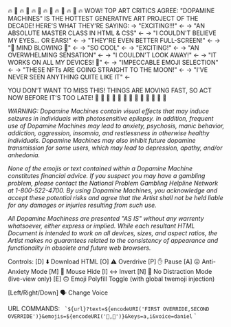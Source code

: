 🔥 🤑 🔥 🤑 🔥 🤑 🔥 🤑 🔥 🤑 🔥 🤑 🔥
WOW! TOP ART CRITICS AGREE: "DOPAMINE MACHINES" IS THE HOTTEST GENERATIVE ART PROJECT OF THE DECADE! HERE'S WHAT THEY'RE SAYING:
  → "EXCITING!!!" ←
  → "AN ABSOLUTE MASTER CLASS IN HTML & CSS" ←
  → "I COULDN'T BELIEVE MY EYES... OR EARS!" ←
  → "THEY'RE EVEN BETTER FULL-SCREEN!" ←
  → "🤯 MIND BLOWING 🤯" ←
  → "SO COOL" ←
  → "EXCITING!" ←
  → "AN OVERWHELMING SENSATION" ←
  → "I COULDN'T LOOK AWAY!" ←
  → "IT WORKS ON ALL MY DEVICES! 🤳" ←
  → "IMPECCABLE EMOJI SELECTION" ←
  → "THESE NFTs ARE GOING STRAIGHT TO THE MOON!" ←
  → "I'VE NEVER SEEN ANYTHING QUITE LIKE IT" ←

YOU DON'T WANT TO MISS THIS! THINGS ARE MOVING FAST, SO ACT NOW BEFORE IT'S TOO LATE!
🚀 💸 🚀 💸 🚀 💸 🚀 💸 🚀 💸 🚀 💸 🚀


_WARNING: Dopamine Machines contain visual effects that may induce seizures in individuals with photosensitive epilepsy. In addition, frequent use of Dopamine Machines may lead to anxiety, psychosis, manic behavior, addiction, aggression, insomnia, and restlessness in otherwise healthy individuals. Dopamine Machines may also inhibit future dopamine transmission for some users, which may lead to depression, apathy, and/or anhedonia._

_None of the emojis or text contained within a Dopamine Machine constitutes financial advice. If you suspect you may have a gambling problem, please contact the National Problem Gambling Helpline Network at 1-800-522-4700. By using Dopamine Machines, you acknowledge and accept these potential risks and agree that the Artist shall not be held liable for any damages or injuries resulting from such use._

_All Dopamine Machiness are presented "AS IS" without any warrenty whatsoever, either express or implied. While each resultant HTML Document is intended to work on all devices, sizes, and aspect ratios, the Artist makes no guarantees related to the consistency of appearance and functionality in obsolete and future web browsers._


Controls:
[D] ⬇️ Download HTML
[O] ⚠️ Overdrive
[P] ✋ Pause
[A] 😐 Anti-Anxiety Mode
[M] 🐁 Mouse Hide
[I] ↔️ Invert
[N] 🙈 No Distraction Mode (live-view only)
[E] 🙃 Emoji Polyfill Toggle (with global twemoji injection)

[Left/Right/Down] 🗣 Change Voice

URL COMMANDS: `` `${url}?text=${encodeURI('FIRST OVERRIDE,SECOND OVERRIDE')}&emojis=${encodeURI('🦞,🐙')}&keys=a,i&voice=daniel`` `